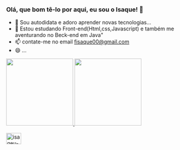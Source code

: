 ### Olá, que bom tê-lo por aqui, eu sou o Isaque! 👋


- 🔭 Sou autodidata e adoro aprender novas tecnologias...
- 🌱 Estou estudando Front-end(Html,css,Javascript) e também me aventurando no Beck-end em Java"
- 📫 contate-me no email fisaque00@gmail.com
- 😄  ...


<div>
  <a href="https://beacons.ai/fisaque00">
<img height="180em" src=https://github-readme-stats.vercel.app/api?username=fisaque00&show_icons=true&theme=)>
<img height="180em" src=https://github-readme-stats.vercel.app/api/top-langs/?username=fisaque00&hide=ruby,shell)](https://github.com/fisaque00/github-readme-stats)/>
</div>

<div style="diplay: inline_block"><br>
 <img align="center" alt="isaqeu-js" height="30" width="40" src='https://cdn.jsdelivr.net/gh/devicons/devicon/icons/devicon/devicon-original.svg'->

</div>
